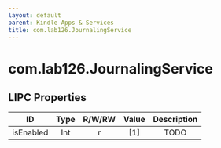 ```yaml
---
layout: default
parent: Kindle Apps & Services
title: com.lab126.JournalingService
---
```


# com.lab126.JournalingService

## LIPC Properties

| ID        | Type | R/W/RW | Value | Description |
|:---------:|:----:|:------:|:-----:|:-----------:|
| isEnabled | Int  | r      | [1]   | TODO        |
